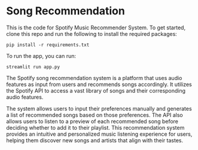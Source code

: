 # Song Recommendation


This is the code for Spotify Music Recommender System. To get started, clone this repo and run the following to install the required packages:

``pip install -r requirements.txt``

To run the app, you can run:

``streamlit run app.py``

The Spotify song recommendation system is a platform that uses audio features as input from users and recommends songs accordingly. It utilizes the Spotify API to access a vast library of songs and their corresponding audio features. 

The system allows users to input their preferences manually and generates a list of recommended songs based on those preferences. The API also allows users to listen to a preview of each recommended song before deciding whether to add it to their playlist. This recommendation system provides an intuitive and personalized music listening experience for users, helping them discover new songs and artists that align with their tastes.